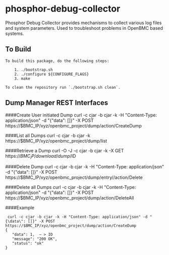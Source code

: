 # phosphor-debug-collector
Phosphor Debug Collector provides mechanisms to collect various log files and
system parameters. Used to troubleshoot problems in OpenBMC based systems.

## To Build
```
To build this package, do the following steps:

    1. ./bootstrap.sh
    2. ./configure ${CONFIGURE_FLAGS}
    3. make

To clean the repository run `./bootstrap.sh clean`.
```

## Dump Manager REST Interfaces

####Create User initiated Dump
     curl -c cjar -b cjar -k -H "Content-Type: application/json" -d "{\"data\": []}" -X POST  https://$BMC_IP/xyz/openbmc_project/dump/action/CreateDump

####List all Dumps
     curl -c cjar -b cjar -k https://$BMC_IP/xyz/openbmc_project/dump/list

####Retrieve a Dump
     curl -O -J -c cjar -b cjar -k -X GET https://$BMC_IP/download/dump/$ID

####Delete Dump
     curl -c cjar -b cjar -k -H "Content-Type: application/json" -d "{\"data\": []}" -X POST  https://$BMC_IP/xyz/openbmc_project/dump/entry/<ID>/action/Delete

####Delete all Dumps
     curl -c cjar -b cjar -k -H "Content-Type: application/json" -d "{\"data\": []}" -X POST  https://$BMC_IP/xyz/openbmc_project/dump/action/DeleteAll

####Example

     curl -c cjar -b cjar -k -H "Content-Type: application/json" -d "{\data\": []}" -X POST  https://$BMC_IP/xyz/openbmc_project/dump/action/CreateDump
    {
       "data": 1,  — > ID
       "message": "200 OK",
       "status": "ok"
    }
